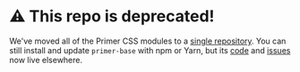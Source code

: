 # :warning: This repo is deprecated!
We've moved all of the Primer CSS modules to a [single repository][repo]. You can still install and update `primer-base` with npm or Yarn, but its [code] and [issues] now live elsewhere.

[repo]: https://github.com/primer/primer-css
[issues]: https://github.com/primer/primer-css/issues
[code]: https://github.com/primer/primer-css/tree/master/packages/primer-base